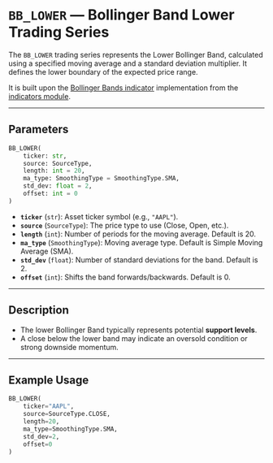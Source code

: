 
# `BB_LOWER` — Bollinger Band Lower Trading Series

The `BB_LOWER` trading series represents the Lower Bollinger Band, calculated using a specified moving average and a standard deviation multiplier. It defines the lower boundary of the expected price range.

It is built upon the [Bollinger Bands indicator](../../../../trading_strategy_tester/indicators/volatility/bb.py) implementation from the [indicators module](../indicators.md).

---

## Parameters

```python
BB_LOWER(
    ticker: str,
    source: SourceType,
    length: int = 20,
    ma_type: SmoothingType = SmoothingType.SMA,
    std_dev: float = 2,
    offset: int = 0
)
```

- **`ticker`** (`str`): Asset ticker symbol (e.g., `"AAPL"`).
- **`source`** (`SourceType`): The price type to use (Close, Open, etc.).
- **`length`** (`int`): Number of periods for the moving average. Default is 20.
- **`ma_type`** (`SmoothingType`): Moving average type. Default is Simple Moving Average (SMA).
- **`std_dev`** (`float`): Number of standard deviations for the band. Default is 2.
- **`offset`** (`int`): Shifts the band forwards/backwards. Default is 0.

---

## Description

- The lower Bollinger Band typically represents potential **support levels**.
- A close below the lower band may indicate an oversold condition or strong downside momentum.

---

## Example Usage

```python
BB_LOWER(
    ticker="AAPL",
    source=SourceType.CLOSE,
    length=20,
    ma_type=SmoothingType.SMA,
    std_dev=2,
    offset=0
)
```
